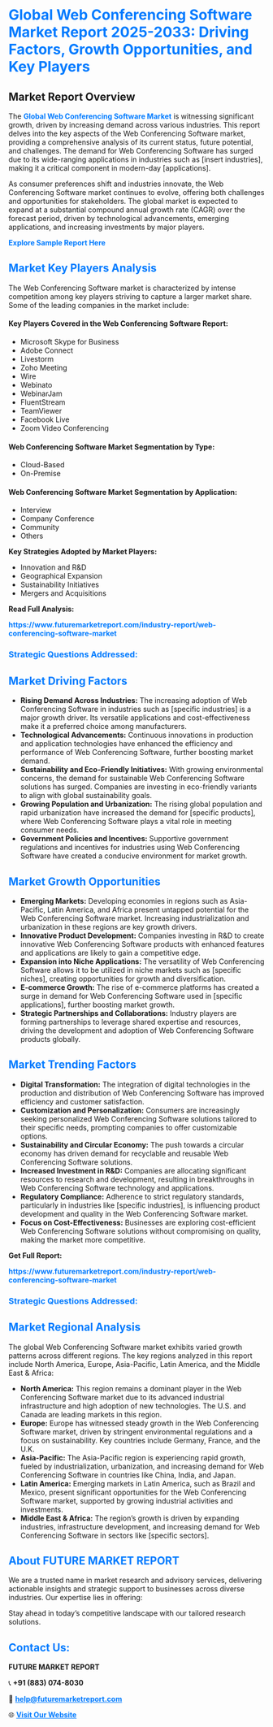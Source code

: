 <h1 style="color: #007BFF;">Global Web Conferencing Software Market Report 2025-2033: Driving Factors, Growth Opportunities, and Key Players</h1>

<section id="overview">
<h2>Market Report Overview</h2>
<p>The <a href="https://www.futuremarketreport.com/industry-report/web-conferencing-software-market" style="color: #007BFF; text-decoration: none;"><strong>Global Web Conferencing Software Market</strong></a> is witnessing significant growth, driven by increasing demand across various industries. This report delves into the key aspects of the Web Conferencing Software market, providing a comprehensive analysis of its current status, future potential, and challenges. The demand for Web Conferencing Software has surged due to its wide-ranging applications in industries such as [insert industries], making it a critical component in modern-day [applications].</p>
<p>As consumer preferences shift and industries innovate, the Web Conferencing Software market continues to evolve, offering both challenges and opportunities for stakeholders. The global market is expected to expand at a substantial compound annual growth rate (CAGR) over the forecast period, driven by technological advancements, emerging applications, and increasing investments by major players.</p>
</section>

<section id="overview">
<p><a href="https://www.futuremarketreport.com/request-sample/reportId=56625" style="color: #007BFF; text-decoration: none;"><strong>Explore Sample Report Here</strong></a></p>
</section>

<section id="key-players">
<h2 style="color: #007BFF;">Market Key Players Analysis</h2>
<p>The Web Conferencing Software market is characterized by intense competition among key players striving to capture a larger market share. Some of the leading companies in the market include:</p>
<h4>Key Players Covered in the Web Conferencing Software Report:</h4>
<ul><li>Microsoft Skype for Business</li><li>Adobe Connect</li><li>Livestorm</li><li>Zoho Meeting</li><li>Wire</li><li>Webinato</li><li>WebinarJam</li><li>FluentStream</li><li>TeamViewer</li><li>Facebook Live</li><li>Zoom Video Conferencing</li></ul>
<h4>Web Conferencing Software Market Segmentation by Type:</h4>
<ul><li>Cloud-Based</li><li>On-Premise</li></ul>

<h4>Web Conferencing Software Market Segmentation by Application:</h4>
<ul><li>Interview</li><li>Company Conference</li><li>Community</li><li>Others</li></ul>
<p><strong>Key Strategies Adopted by Market Players:</strong></p>
<ul>
<li>Innovation and R&D</li>
<li>Geographical Expansion</li>
<li>Sustainability Initiatives</li>
<li>Mergers and Acquisitions</li>
</ul>
</section>

<section>
<p><strong>Read Full Analysis: </strong></p><a href="https://www.futuremarketreport.com/industry-report/web-conferencing-software-market" style="color: #007BFF; text-decoration: none;"><strong>https://www.futuremarketreport.com/industry-report/web-conferencing-software-market</strong></a>
<h3 style="color: #007BFF;">Strategic Questions Addressed:</h3>
</section>

<section id="driving-factors">
<h2 style="color: #007BFF;">Market Driving Factors</h2>
<ul>
<li><strong>Rising Demand Across Industries:</strong> The increasing adoption of Web Conferencing Software in industries such as [specific industries] is a major growth driver. Its versatile applications and cost-effectiveness make it a preferred choice among manufacturers.</li>
<li><strong>Technological Advancements:</strong> Continuous innovations in production and application technologies have enhanced the efficiency and performance of Web Conferencing Software, further boosting market demand.</li>
<li><strong>Sustainability and Eco-Friendly Initiatives:</strong> With growing environmental concerns, the demand for sustainable Web Conferencing Software solutions has surged. Companies are investing in eco-friendly variants to align with global sustainability goals.</li>
<li><strong>Growing Population and Urbanization:</strong> The rising global population and rapid urbanization have increased the demand for [specific products], where Web Conferencing Software plays a vital role in meeting consumer needs.</li>
<li><strong>Government Policies and Incentives:</strong> Supportive government regulations and incentives for industries using Web Conferencing Software have created a conducive environment for market growth.</li>
</ul>
</section>

<section id="growth-opportunities">
<h2 style="color: #007BFF;">Market Growth Opportunities</h2>
<ul>
<li><strong>Emerging Markets:</strong> Developing economies in regions such as Asia-Pacific, Latin America, and Africa present untapped potential for the Web Conferencing Software market. Increasing industrialization and urbanization in these regions are key growth drivers.</li>
<li><strong>Innovative Product Development:</strong> Companies investing in R&D to create innovative Web Conferencing Software products with enhanced features and applications are likely to gain a competitive edge.</li>
<li><strong>Expansion into Niche Applications:</strong> The versatility of Web Conferencing Software allows it to be utilized in niche markets such as [specific niches], creating opportunities for growth and diversification.</li>
<li><strong>E-commerce Growth:</strong> The rise of e-commerce platforms has created a surge in demand for Web Conferencing Software used in [specific applications], further boosting market growth.</li>
<li><strong>Strategic Partnerships and Collaborations:</strong> Industry players are forming partnerships to leverage shared expertise and resources, driving the development and adoption of Web Conferencing Software products globally.</li>
</ul>
</section>

<section id="trending-factors">
<h2 style="color: #007BFF;">Market Trending Factors</h2>
<ul>
<li><strong>Digital Transformation:</strong> The integration of digital technologies in the production and distribution of Web Conferencing Software has improved efficiency and customer satisfaction.</li>
<li><strong>Customization and Personalization:</strong> Consumers are increasingly seeking personalized Web Conferencing Software solutions tailored to their specific needs, prompting companies to offer customizable options.</li>
<li><strong>Sustainability and Circular Economy:</strong> The push towards a circular economy has driven demand for recyclable and reusable Web Conferencing Software solutions.</li>
<li><strong>Increased Investment in R&D:</strong> Companies are allocating significant resources to research and development, resulting in breakthroughs in Web Conferencing Software technology and applications.</li>
<li><strong>Regulatory Compliance:</strong> Adherence to strict regulatory standards, particularly in industries like [specific industries], is influencing product development and quality in the Web Conferencing Software market.</li>
<li><strong>Focus on Cost-Effectiveness:</strong> Businesses are exploring cost-efficient Web Conferencing Software solutions without compromising on quality, making the market more competitive.</li>
</ul>
</section>

<section>
<p><strong>Get Full Report: </strong></p><a href="https://www.futuremarketreport.com/industry-report/web-conferencing-software-market" style="color: #007BFF; text-decoration: none;"><strong>https://www.futuremarketreport.com/industry-report/web-conferencing-software-market</strong></a>
<h3 style="color: #007BFF;">Strategic Questions Addressed:</h3>
</section>


<section id="regional-analysis">
<h2 style="color: #007BFF;">Market Regional Analysis</h2>
<p>The global Web Conferencing Software market exhibits varied growth patterns across different regions. The key regions analyzed in this report include North America, Europe, Asia-Pacific, Latin America, and the Middle East & Africa:</p>
<ul>
<li><strong>North America:</strong> This region remains a dominant player in the Web Conferencing Software market due to its advanced industrial infrastructure and high adoption of new technologies. The U.S. and Canada are leading markets in this region.</li>
<li><strong>Europe:</strong> Europe has witnessed steady growth in the Web Conferencing Software market, driven by stringent environmental regulations and a focus on sustainability. Key countries include Germany, France, and the U.K.</li>
<li><strong>Asia-Pacific:</strong> The Asia-Pacific region is experiencing rapid growth, fueled by industrialization, urbanization, and increasing demand for Web Conferencing Software in countries like China, India, and Japan.</li>
<li><strong>Latin America:</strong> Emerging markets in Latin America, such as Brazil and Mexico, present significant opportunities for the Web Conferencing Software market, supported by growing industrial activities and investments.</li>
<li><strong>Middle East & Africa:</strong> The region’s growth is driven by expanding industries, infrastructure development, and increasing demand for Web Conferencing Software in sectors like [specific sectors].</li>
</ul>
</section>

<footer>
<h2 style="color: #007BFF;">About FUTURE MARKET REPORT</h2>
<p>We are a trusted name in market research and advisory services, delivering actionable insights and strategic support to businesses across diverse industries. Our expertise lies in offering:</p>

<p>Stay ahead in today’s competitive landscape with our tailored research solutions.</p>

<h2 style="color: #007BFF;">Contact Us:</h2>
<p><strong>FUTURE MARKET REPORT</strong></p>
<p>📞 <strong>+91 (883) 074-8030</strong></p>
<p>📧 <strong><a href="mailto:help@futuremarketreport.com" style="color: #007BFF;">help@futuremarketreport.com</a></strong></p>
<p>🌐 <strong><a href="https://www.futuremarketreport.com/" style="color: #007BFF;">Visit Our Website</a></strong></p>
</footer>